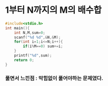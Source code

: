 # 1부터 N까지의 M의 배수합

```cpp
#include<stdio.h>
int main(){
	int N,M,sum=0;
	scanf("%d %d",&N,&M);
	for(int i=1;i<=N;i++){
		if(i%M==0) sum+=i;
	}
	printf("%d",sum);
	return 0;
}
```
### 풀면서 느낀점 : 막힘없이 풀어야하는 문제였다.

 
